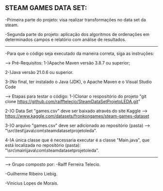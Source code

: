 STEAM GAMES DATA SET:
-------------------------------------------------------------------------------------------

-Primeira parte do projeto: visa realizar transformações no data set da steam.

-Segunda parte do projeto: aplicação dos algoritmos de ordenações em determinados campos e relatório com análise de resultados.

__________________________________________________________________________________________
-Para que o código seja executado da maneira correta, siga as instruções:

--> Pré-Requisitos:
  1-)Apache Maven versão 3.8.7 ou superior;

  2-)Java versão 21.0.6 ou superior.

  3-)No final, ter instalado o Java (JDK), o Apache Maven e o Visual Studio Code

--> Etapas para testar o código:
  1-)Clonar o respositório do projeto "git clone https://github.com/raifftelecio/SteamDataSetProjetoLEDA.git"

  2-)O Data Set "games.csv" deve ser baixado através do site Kaggle --> https://www.kaggle.com/datasets/fronkongames/steam-games-dataset

  3-)O arquivo "games.csv" deve ser adicionado ao repositório (pasta) --> "\src\test\java\com\steamdatasetprojetoleda".

  4-)A única classe que é necessaria executar é a classe "Main.java", que está localizada no repositório (pasta):
"\src\main\java\com\steamdatasetprojetoleda".

---------------------------------------------------------------------------------------------
--> Grupo composto por: 
  -Raiff Ferreira Telecio.
  
  -Guilherme Ribeiro Liebig. 
  
  -Vinicius Lopes de Morais.
